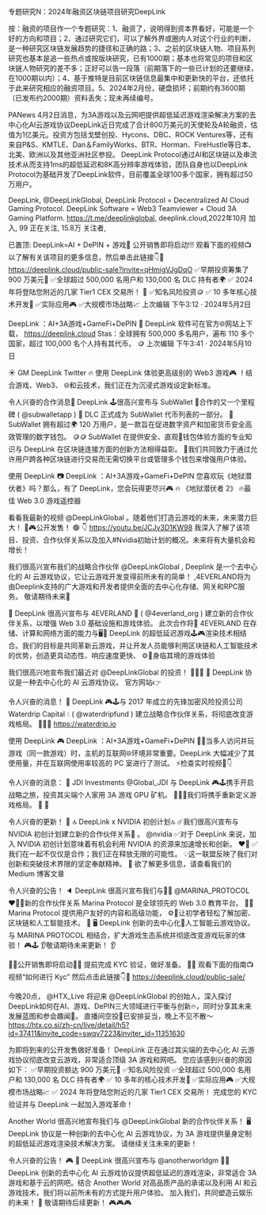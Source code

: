 专题研究N：2024年融资区块链项目研究DeepLink


按：融资的项目作一个专题研究：1、融资了，说明得到资本界看好，可能是一个好的方向和项目；2、通过研究它们，可以了解外界或圈内人对这个行业的判断，是一种研究区块链发展趋势的捷径和正确的路；3、之前的区块链人物、项目系列研究也基本是追一些热点或按版块研究，已有1000期；基本也将常见的项目和区块链人物研究的差不多；正好可以告一段落（前期落下的一些已计划的还要继续，在1000期以内）；4、基于推特是目前区块链信息最集中和更新快的平台，还依托于此来研究相应的融资项目。5、2024年2月份，硬盘损坏；前期约有3600期（已发布约2000期）资料丢失；现未再续编号。

PANews 4月2日消息，为3A游戏以及云网吧提供超低延迟游戏渲染解决方案的去中心化AI云游戏协议DeepLink近日完成了合计800万美元的天使轮及A轮融资，估值为1亿美元。投资方包括戈壁创投、Hycons、DBC、ROCK Ventures等，还有来自P&S、KMTLE、Dan＆FamilyWorks、BTR、Horman、FireHustle等日本、北美、欧洲以及其他亚洲社区参投。
DeepLink Protocol通过AI和区块链以及串流技术从而支持1ms的超低延迟和8K高分辨率游戏体验，团队自身也以DeepLink Protocol为基础开发了DeepLink软件，目前覆盖全球100多个国家，拥有超过50万用户。

DeepLink,
@DeepLinkGlobal,
DeepLink Protocol = Decentralized AI Cloud Gaming Protocol.
DeepLink Software = Web3 Teamviewer + Cloud 3A Gaming Platform.
https://t.me/deeplinkglobal,
deeplink.cloud,2022年10月 加入,
99 正在关注,
15.8万 关注者,


已置顶: DeepLink=AI + DePIN + 游戏🚀
公开销售即将启动!!! 观看下面的视频📺以了解有关该项目的更多信息，然后单击此链接👇🔗
https://deeplink.cloud/public-sale?invite=qHmigVJgDqO
✅早期投资筹集了 900 万美元🚀
✅全球超过 500,000 名用户和 130,000 名 DLC 持有者🌍
✅ 2024 年将登陆您附近的几家 Tier1 CEX 交易所！ 🎉
✅知名风险投资🪙
✅ 10 多年核心技术开发🔧
✅实际应用🎮
✅大规模市场战略📈
上次编辑
下午3:12 · 2024年5月2日

DeepLink ：AI+3A游戏+GameFi+DePIN
🥳 DeepLink 软件可在官方🌐网站上下载， https://deeplink.cloud
Stas：全球拥有 500,000 多名用户，遍布 110 多个国家，超过 100,000 名个人持有其代币。 🪙 上次编辑
下午3:41 · 2024年5月10日

☀️ GM DeepLink Twitter 🔥
使用 DeepLink 体验更高级别的 Web3 游戏🎮 ！结合游戏、Web3、 🌐和云技术，我们正在为沉浸式游戏设定新标准。

令人兴奋的合作消息🎉
DeepLink 🕹很高兴宣布与 SubWallet 💼合作的又一个里程碑 ( 
@subwalletapp
 )
🎉 DLC 正式成为 SubWallet 代币列表的一部分。 👏
SubWallet 拥有超过🌍 120 万用户，是一款旨在促进数字资产和加密货币安全高效管理的数字钱包。 🪙🪙
SubWallet 在提供安全、直观💼钱包体验方面的专业知识与 DeepLink 在区块链连接方面的创新方法相得益彰。 🤝我们共同致力于通过允许用户跨各种区块链进行交易而无需切换平台或管理多个钱包来增强用户体验。

使用 DeepLink 📷
DeepLink ：AI+3A游戏+GameFi+DePIN
您喜欢玩《地狱潜伏者》吗？那么，有了 DeepLink，您会玩得更尽兴🎮
🔥 《地狱潜伏者 2》 🔥最佳 Web 3.0 游戏遥控器

看看我最新的视频
@DeepLinkGlobal
 。随着他们打造云游戏的未来，未来潜力巨大！ 🚀🎮公开发售！ 🟢
👇
https://youtu.be/JCJv3D1KW98
我深入了解了该项目、投资、合作伙伴关系以及加入#Nvidia初始计划的概况。未来将有大量机会和增长！

我们很高兴宣布我们的战略合作伙伴
@DeepLinkGlobal
,
Deeplink 是一个去中心化的 AI 云游戏协议，它让云游戏开发变得前所未有的简单！
,4EVERLAND将为由Deeplink支持的广大游戏和开发者提供全面的去中心化存储、网关和RPC服务。
敬请期待未来🚀


👏 DeepLink 很高兴宣布与 4EVERLAND 🛬 ( 
@4everland_org
 ) 建立新的合作伙伴关系，以增强 Web 3.0 基础设施和游戏体验。
此次合作将🤝 4EVERLAND 在存储、计算和网络方面的能力与🖥🏪 DeepLink 的超低延迟游戏🕹🎮渲染技术相结合。我们的目标是共同革新云游戏，并让开发人员能够利用区块链和人工智能技术的优势，创造更具动态性、响应速度更快、 ⚙️🔧身临其境的游戏体验

我们很高兴地宣布我们最近对
@DeepLinkGlobal
的投资！ 🎉🎉🎉
🌟 DeepLink 协议是一种去中心化的 AI 云游戏协议。
官方网站👉

令人兴奋的消息！ 🎉
DeepLink 🎮🕹与 2017 年成立的先锋加密风险投资公司 Waterdrip Capital 💧 ( 
@waterdripfund
 ) 建立战略合作伙伴关系，将彻底改变游戏格局。 🚀🚀🚀
https://waterdrip.io

使用 DeepLink 🎮
DeepLink ：AI+3A游戏+GameFi+DePIN
🤼‍♂️当多人访问并玩游戏（同一款游戏）时，主机的互联网🌐环境非常重要。DeepLink 大幅减少了其使用量，并在互联网使用率较高的 PC 室进行了测试。 ⚡️检查实时视频🔽👇

令人兴奋的消息： 🎉
JDI Investments 
@Global_JDI
与 DeepLink 🎮🕹携手开启战略之旅，投资其尖端个人家用 3A 游戏 GPU 矿机。 👏👏👏我们将携手重新定义游戏格局。 🚀 🙌 

令人兴奋的更新！ 🎉
🔝 DeepLink x NVIDIA 初创计划🔝
☄️我们很高兴宣布与 NVIDIA 初创计划建立新的合作伙伴关系👏 。 
@nvidia
✅对于 DeepLink 来说，加入 NVIDIA 初创计划意味着有机会利用 NVIDIA 的资源来加速增长和创新。 ❤️‍🔥 
✅我们在一起不仅仅是合作；我们正在释放无限的可能性。 💡这一联盟反映了我们对创新和突破技术界限的坚定奉献精神。 🚀
欲了解更多信息，请查看我们的 Medium 博客文章

令人兴奋的公告！ 🔈 DeepLink 很高兴宣布我们与🤝🎉 
@MARINA_PROTOCOL
 ❤️‍🔥🎆新的合作伙伴关系
Marina Protocol 是全球领先的 Web 3.0 教育平台。 🧑‍🎓
Marina Protocol 提供用户友好的内容和高级功能， ⚙️🔗让初学者轻松了解加密、区块链和人工智能技术。 🧠
🖥 DeepLink 创新的去中心化🧠人工智能云游戏协议。与 MARINA PROTOCOL 相结合，扩大游戏生态系统并彻底改变游戏玩家的体验！ 🎮🕹
👂敬请期待未来更新！ 👂

🚀🚀公开销售即将启动🚀🚀
提前完成 KYC 验证，做好准备。 👨‍🏫
观看下面的指南📺视频“如何进行 Kyc”
然后点击此链接👇🔗
https://deeplink.cloud/public-sale/ 

今晚20点，
@HTX_Live
将迎来
@DeepLinkGlobal
的创始人，深入探讨DeepLink如何在AI、游戏、DePIN三大领域进行平衡与创新🔥，同时分享其未来发展蓝图和参会趣闻🤔。
直播间空投🧧已安排妥当，晚上不见不散～
https://htx.co.si/zh-cn/live/detail/h5?id=37411&invite_code=swqv7223&inviter_id=11351630

为即将到来的公开发售做好准备！
DeepLink 正在通过其尖端的去中心化 AI 云游戏协议彻底改变云游戏，非常适合顶级 3A 游戏和网吧。
您应该感到兴奋的原因如下：
✅早期投资额达 900 万美元🚀
✅知名风险投资
✅全球超过 500,000 名用户和 130,000 名 DLC 持有者🌍
✅ 10 多年的核心技术开发🔧
✅实际应用🎮
✅大规模市场战略📈
✅ 2024 年将登陆您附近的几家 Tier1 CEX 交易所！
完成您的 KYC 验证并与 DeepLink 一起加入游戏革命！

Another World 很高兴地宣布我们与
@DeepLinkGlobal
新的合作伙伴关系！
🖥️ DeepLink 协议是一种创新的去中心化 AI 云游戏协议，为 3A 游戏提供量身定制的超低延迟游戏渲染技术解决方案。
请继续关注未来的更新！

令人兴奋的公告！ 🎮
📢 DeepLink 很高兴宣布与
@anotherworldgm
🎉🚀
DeepLink 创新的去中心化 AI 云游戏协议提供超低延迟的游戏渲染，非常适合 3A 游戏和基于云的网吧。结合 Another World 对高品质产品的承诺以及利用 AI 和云游戏技术，我们将以前所未有的方式提升用户体验。
加入我们，共同塑造云娱乐的未来！ 💫
敬请期待后续更新！ 🎮🎮🎮




